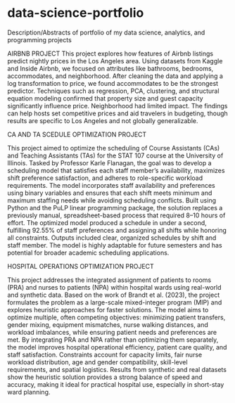 # data-science-portfolio
Description/Abstracts of portfolio of my data science, analytics, and programming projects

AIRBNB PROJECT 
This project explores how features of Airbnb listings predict nightly prices in the Los Angeles area. Using datasets from Kaggle and Inside Airbnb, we focused on attributes like bathrooms, bedrooms, accommodates, and neighborhood. After cleaning the data and applying a log transformation to price, we found accommodates to be the strongest predictor. Techniques such as regression, PCA, clustering, and structural equation modeling confirmed that property size and guest capacity significantly influence price. Neighborhood had limited impact. The findings can help hosts set competitive prices and aid travelers in budgeting, though results are specific to Los Angeles and not globally generalizable.

CA AND TA SCEDULE OPTIMIZATION PROJECT

This project aimed to optimize the scheduling of Course Assistants (CAs) and Teaching Assistants (TAs) for the STAT 107 course at the University of Illinois. Tasked by Professor Karle Flanagan, the goal was to develop a scheduling model that satisfies each staff member’s availability, maximizes shift preference satisfaction, and adheres to role-specific workload requirements. The model incorporates staff availability and preferences using binary variables and ensures that each shift meets minimum and maximum staffing needs while avoiding scheduling conflicts. Built using Python and the PuLP linear programming package, the solution replaces a previously manual, spreadsheet-based process that required 8–10 hours of effort. The optimized model produced a schedule in under a second, fulfilling 92.55% of staff preferences and assigning all shifts while honoring all constraints. Outputs included clear, organized schedules by shift and staff member. The model is highly adaptable for future semesters and has potential for broader academic scheduling applications.

HOSPITAL OPERATIONS OPTIMIZATION PROJECT 

This project addresses the integrated assignment of patients to rooms (PRA) and nurses to patients (NPA) within hospital wards using real-world and synthetic data. Based on the work of Brandt et al. (2023), the project formulates the problem as a large-scale mixed-integer program (MIP) and explores heuristic approaches for faster solutions. The model aims to optimize multiple, often competing objectives: minimizing patient transfers, gender mixing, equipment mismatches, nurse walking distances, and workload imbalances, while ensuring patient needs and preferences are met. By integrating PRA and NPA rather than optimizing them separately, the model improves hospital operational efficiency, patient care quality, and staff satisfaction. Constraints account for capacity limits, fair nurse workload distribution, age and gender compatibility, skill-level requirements, and spatial logistics. Results from synthetic and real datasets show the heuristic solution provides a strong balance of speed and accuracy, making it ideal for practical hospital use, especially in short-stay ward planning.

